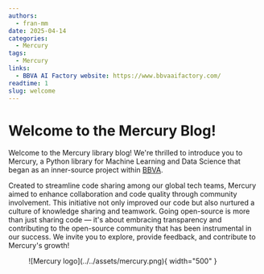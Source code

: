 ```yaml
---
authors:
  - fran-mm
date: 2025-04-14
categories:
  - Mercury
tags:
  - Mercury
links:
  - BBVA AI Factory website: https://www.bbvaaifactory.com/
readtime: 1
slug: welcome
---
```


# Welcome to the Mercury Blog!

Welcome to the Mercury library blog! We're thrilled to introduce you to Mercury, a Python library for Machine Learning and Data Science that began as an inner-source project within [BBVA](https://www.bbva.es/en/).

<!-- more -->

Created to streamline code sharing among our global tech teams, Mercury aimed to enhance collaboration and code quality through community involvement. This initiative not only improved our code but also nurtured a culture of knowledge sharing and teamwork. Going open-source is more than just sharing code — it's about embracing transparency and contributing to the open-source community that has been instrumental in our success. We invite you to explore, provide feedback, and contribute to Mercury's growth!

<figure markdown="span">
  ![Mercury logo](../../assets/mercury.png){ width="500" }
</figure>